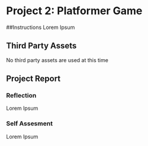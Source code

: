 # Project 2: Platformer Game

##Instructions
Lorem Ipsum

## Third Party Assets
No third party assets are used at this time

## Project Report

### Reflection
Lorem Ipsum

### Self Assesment
Lorem Ipsum